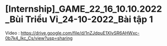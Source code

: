 # [Internship]_GAME_22_16_10.10.2022_Bùi Triều Vỉ_24-10-2022_Bài tập 1
Video : https://drive.google.com/file/d/1nZJdpuE1XIvSR6AHWxc-0b7k4_lkc_Cs/view?usp=sharing

